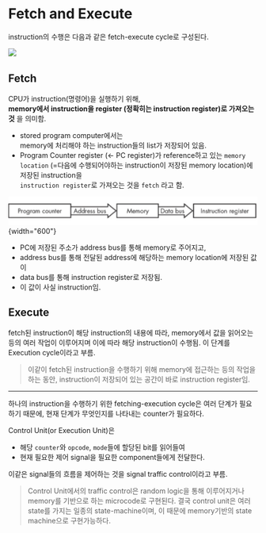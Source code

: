 # Fetch and Execute

instruction의 수행은 다음과 같은 fetch-execute cycle로 구성된다.

<img src="https://img1.daumcdn.net/thumb/R1280x0/?scode=mtistory2&fname=https%3A%2F%2Fblog.kakaocdn.net%2Fdn%2FP5Gb8%2FbtrTQQRfTxm%2FCs9k2Pf26dqVEk6SETwXc0%2Fimg.jpg" width="600"/>

## Fetch

CPU가 instruction(명령어)을 실행하기 위해,  
**memory에서 instruction을 register (정확히는 instruction register)로 가져오는 것** 을 의미함.

- stored program computer에서는  
memory에 처리해야 하는 instruction들의 list가 저장되어 있음.
- Program Counter register (← PC register)가 reference하고 있는 `memory location` (=다음에 수행되어야하는 instruction이 저장된 memory location)에 저장된 instruction을  
`instruction register`로 가져오는 것을 `fetch` 라고 함.

![](./img/fetch.jpeg){width="600"}

- PC에 저장된 주소가 address bus를 통해 memory로 주어지고,
- address bus를 통해 전달된 address에 해당하는 memory location에 저장된 값이
- data bus를 통해 instruction register로 저장됨.
- 이 값이 사실 instruction임.

## Execute

fetch된 instruction이 해당 instruction의 내용에 따라, memory에서 값을 읽어오는 등의 여러 작업이 이루어지며 이에 따라 해당 instruction이 수행됨. 이 단계를 Execution cycle이라고 부름.


> 이같이 fetch된 instruction을 수행하기 위해 memory에 접근하는 등의 작업을 하는 동안, instruction이 저장되어 있는 공간이 바로 instruction register임.

---

하나의 instruction을 수행하기 위한 fetching-execution cycle은 여러 단계가 필요하기 때문에, 현재 단계가 무엇인지를 나타내는 counter가 필요하다.

Control Unit(or Execution Unit)은 

* 해당 `counter`와 `opcode`, `mode`들에 할당된 bit를 읽어들여 
* 현재 필요한 제어 signal을 필요한 component들에게 전달한다. 

이같은 signal들의 흐름을 제어하는 것을 signal traffic control이라고 부름.

> Control Unit에서의 traffic control은 random logic을 통해 이루어지거나 memory를 기반으로 하는 microcode로 구현된다. 결국 control unit은 여러 state를 가지는 일종의 state-machine이며, 이 때문에 memory기반의 state machine으로 구현가능하다.

